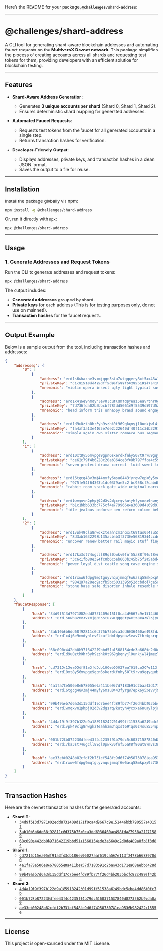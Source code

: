 Here’s the README for your package, **`@challenges/shard-address`**:

---

# **@challenges/shard-address**

A CLI tool for generating shard-aware blockchain addresses and automating faucet requests on the **MultiversX Devnet network**. This package simplifies the process of creating accounts across all shards and requesting test tokens for them, providing developers with an efficient solution for blockchain testing.

---

## **Features**

-   **Shard-Aware Address Generation**:

    -   Generates **3 unique accounts per shard** (Shard 0, Shard 1, Shard 2).
    -   Ensures deterministic shard mapping for generated addresses.

-   **Automated Faucet Requests**:

    -   Requests test tokens from the faucet for all generated accounts in a single step.
    -   Returns transaction hashes for verification.

-   **Developer-Friendly Output**:
    -   Displays addresses, private keys, and transaction hashes in a clean JSON format.
    -   Saves the output to a file for reuse.

---

## **Installation**

Install the package globally via npm:

```bash
npm install -g @challenges/shard-address
```

Or, run it directly with `npx`:

```bash
npx @challenges/shard-address
```

---

## **Usage**

### **1. Generate Addresses and Request Tokens**

Run the CLI to generate addresses and request tokens:

```bash
npx @challenges/shard-address
```

The output includes:

-   **Generated addresses** grouped by shard.
-   **Private keys** for each address (This is for testing purposes only, do not use on mainnet!).
-   **Transaction hashes** for the faucet requests.

---

## **Output Example**

Below is a sample output from the tool, including transaction hashes and addresses:

```json
{
    "addresses": {
        "0": [
            {
                "address": "erd1s6whaznv3vxmjqqn5stu7wtqqqery8xt5ax43wl5jywp8qrdsrvqcaeq6f",
                "privateKey": "c1c91510dd485dff5d9afa88f50285b192d7a41880fe16fe886480e05c22789c",
                "mnemonic": "violin opera insect ugly light typical sustain language manage toddler child public rally ranch arctic stumble size ridge excuse risk frog march penalty sport"
            },
            {
                "address": "erd1x4j6e9nmdyhlev0lcufldmfdpyeaz5eav7thr0gsrqtuvkxs3yjqkx8nd2",
                "privateKey": "7d736fda02b3bbcbf782dd5661d9f5539d597d5a244fbd4b9e2f129c651f43e2",
                "mnemonic": "head inform this unhappy brand sound engage resource lawn engage program switch armor chronic beauty keen ankle valve palace flat outer guard royal mechanic"
            },
            {
                "address": "erd1d9u0zth0hr3yh9szhk0t969gkqnyjl0unkjwl4jmezllf8h78wqqjy9n5l",
                "privateKey": "fa4af3a13e4165e7de2c22640df40f11c3db3291f652846debd2925b22314f2f",
                "mnemonic": "simple again own sister romance bus segment excess devote pen act ivory lion clinic aspect dose unable capital fitness snow defy harsh stable confirm"
            }
        ],
        "1": [
            {
                "address": "erd10xt8y56mvpge9gpn6skerdkfnhy507t9rvu9gqyqudx59jf7er3sqcf7gc",
                "privateKey": "ce62c79f4b6228c20ab864ce3f08b797ffca4c59309672854a0b167f32013137",
                "mnemonic": "seven protect drama correct fluid sweet tone area erode cave essence olive park used exile trap duck deer napkin crawl found spread nation person"
            },
            {
                "address": "erd16tgcg48v3mj44myfy6msu0443fyrgw7epk6y5xevvj9c28nntu7svsl3hz",
                "privateKey": "975fe54f64303b1dc0379ae5c2fbc958cf2cabdb54ef69c258f9d4b57adc4453",
                "mnemonic": "rabbit room snack gate wide original narrow devote oblige chef twelve angry junior coil sadness castle trend conduct menu man sun afraid outdoor assault"
            },
            {
                "address": "erd1wmqxvn2phpj02d3v2dgsrqvkutyh4ycxxa6nunylpjaeyvljfjxsqlxwc3",
                "privateKey": "b1c1bbb633bb775cf4e779966e4a3609d4169d9120b6ec05354bbf99a73e6ca1",
                "mnemonic": "idle jealous endorse pen reform column behave cloth term flight million avoid motor nuclear various topple jazz fragile produce audit target machine circle cigar"
            }
        ],
        "2": [
            {
                "address": "erd1vpk49clg8nwgkzteahhzm3nqxst69tqs0z4su5554qagwlmtm43qzntp4a",
                "privateKey": "8d3ab1632298b135acbab3f3730e568193d4ccddbe177a754604c7994b76f359",
                "mnemonic": "uncover renew better rail magic stuff finger when snow border series already chase earth lion accident soccer tired tired display source luxury purity twice"
            },
            {
                "address": "erd17ka3st74ugcll89ql0pwkv0fnf55a88f90ut8vmvs3mgd47xuuhq5rg9fl",
                "privateKey": "3c6c1fb80e324fc0b6cbeb663b245b75f285abd47d011f6ee09cfea46b54bca6",
                "mnemonic": "power loyal dust castle song cave engine stumble fit enact crunch cinnamon verify december betray range guide puppy sniff jungle body reward relax prison"
            },
            {
                "address": "erd1rxww6fdpg9mqtguyvnqujmmqf6w6asq58mkpxp9z730rqjef2gnqmxshw6",
                "privateKey": "984287a28ec9acfb5bc6031395952dcbdcd7ce5a02d481d8c11420863bb25b23",
                "mnemonic": "stone base safe disorder inhale resemble tennis square middle hurry nation patrol guitar purpose unknown card hood robust elder radio neither verb hamster chronic"
            }
        ]
    },
    "faucetResponse": [
        {
            "hash": "34d9f513d7971802edd8731409d151f0ca4d9667c9e151446bbb790557e4015f",
            "address": "erd1s6whaznv3vxmjqqn5stu7wtqqqery8xt5ax43wl5jywp8qrdsrvqcaeq6f"
        },
        {
            "hash": "3ab10b6b6dd68f92811c6d375b75b0ca3dd6036460ae498fda87958a21171589",
            "address": "erd1x4j6e9nmdyhlev0lcufldmfdpyeaz5eav7thr0gsrqtuvkxs3yjqkx8nd2"
        },
        {
            "hash": "68c090e442db0b971642219bbd51a1568154ede3a6689c2d0de489a8fb0f3d84",
            "address": "erd1d9u0zth0hr3yh9szhk0t969gkqnyjl0unkjwl4jmezllf8h78wqqjy9n5l"
        },
        {
            "hash": "cd7215c15ea05df91a3fd3cb186eb06027aa7619ca567e113f2478b6688970d0",
            "address": "erd10xt8y56mvpge9gpn6skerdkfnhy507t9rvu9gqyqudx59jf7er3sqcf7gc"
        },
        {
            "hash": "4a1fa78e506e8e678055e0a411be957d7183b91c2baa43d171ea68aebb6428da",
            "address": "erd16tgcg48v3mj44myfy6msu0443fyrgw7epk6y5xevvj9c28nntu7svsl3hz"
        },
        {
            "hash": "99b49aeb7d6a3d115ddf17c7bee4fd89fb774f26d4bb203bbcfc82c489ef42bc",
            "address": "erd1wmqxvn2phpj02d3v2dgsrqvkutyh4ycxxa6nunylpjaeyvljfjxsqlxwc3"
        },
        {
            "hash": "4d4a19f9f397b122d9a185918242201d99ff31538a6249bdc5ebe4dd86f0fc7b",
            "address": "erd1vpk49clg8nwgkzteahhzm3nqxst69tqs0z4su5554qagwlmtm43qzntp4a"
        },
        {
            "hash": "001b728b872230dfee43f4c4235f94b79dc5460371587840d8273562b9cda0a0",
            "address": "erd17ka3st74ugcll89ql0pwkv0fnf55a88f90ut8vmvs3mgd47xuuhq5rg9fl"
        },
        {
            "hash": "ae33eb00248b82cfdf2b731cf548fc9d6f74950730781ea9536b982422c1555e",
            "address": "erd1rxww6fdpg9mqtguyvnqujmmqf6w6asq58mkpxp9z730rqjef2gnqmxshw6"
        }
    ]
}
```

---

## **Transaction Hashes**

Here are the devnet transaction hashes for the generated accounts:

-   **Shard 0**:
    -   [`34d9f513d7971802edd8731409d151f0ca4d9667c9e151446bbb790557e4015f`](https://devnet-explorer.multiversx.com/transactions/34d9f513d7971802edd8731409d151f0ca4d9667c9e151446bbb790557e4015f)
    -   [`3ab10b6b6dd68f92811c6d375b75b0ca3dd6036460ae498fda87958a21171589`](https://devnet-explorer.multiversx.com/transactions/3ab10b6b6dd68f92811c6d375b75b0ca3dd6036460ae498fda87958a21171589)
    -   [`68c090e442db0b971642219bbd51a1568154ede3a6689c2d0de489a8fb0f3d84`](https://devnet-explorer.multiversx.com/transactions/68c090e442db0b971642219bbd51a1568154ede3a6689c2d0de489a8fb0f3d84)
-   **Shard 1**:
    -   [`cd7215c15ea05df91a3fd3cb186eb06027aa7619ca567e113f2478b6688970d0`](https://devnet-explorer.multiversx.com/transactions/cd7215c15ea05df91a3fd3cb186eb06027aa7619ca567e113f2478b6688970d0)
    -   [`4a1fa78e506e8e678055e0a411be957d7183b91c2baa43d171ea68aebb6428da`](https://devnet-explorer.multiversx.com/transactions/4a1fa78e506e8e678055e0a411be957d7183b91c2baa43d171ea68aebb6428da)
    -   [`99b49aeb7d6a3d115ddf17c7bee4fd89fb774f26d4bb203bbcfc82c489ef42bc`](https://devnet-explorer.multiversx.com/transactions/99b49aeb7d6a3d115ddf17c7bee4fd89fb774f26d4bb203bbcfc82c489ef42bc)
-   **Shard 2**:
    -   [`4d4a19f9f397b122d9a185918242201d99ff31538a6249bdc5ebe4dd86f0fc7b`](https://devnet-explorer.multiversx.com/transactions/4d4a19f9f397b122d9a185918242201d99ff31538a6249bdc5ebe4dd86f0fc7b)
    -   [`001b728b872230dfee43f4c4235f94b79dc5460371587840d8273562b9cda0a0`](https://devnet-explorer.multiversx.com/transactions/001b728b872230dfee43f4c4235f94b79dc5460371587840d8273562b9cda0a0)
    -   [`ae33eb00248b82cfdf2b731cf548fc9d6f74950730781ea9536b982422c1555e`](https://devnet-explorer.multiversx.com/transactions/ae33eb00248b82cfdf2b731cf548fc9d6f74950730781ea9536b982422c1555e)

---

## **License**

This project is open-sourced under the MIT License.
